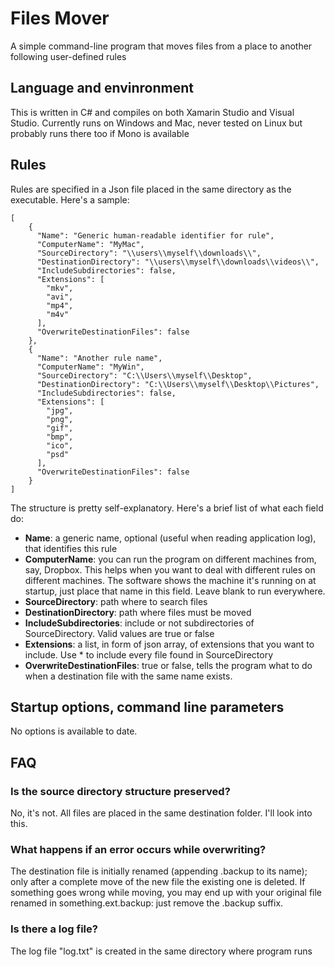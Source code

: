 # Files Mover

A simple command-line program that moves files from a place to another following user-defined rules

## Language and envinronment

This is written in C# and compiles on both Xamarin Studio and Visual Studio. Currently runs on Windows and Mac, never tested on Linux but probably runs there too if Mono is available

## Rules

Rules are specified in a Json file placed in the same directory as the executable. Here's a sample:

    [
	    {
	      "Name": "Generic human-readable identifier for rule",
	      "ComputerName": "MyMac",
	      "SourceDirectory": "\\users\\myself\\downloads\\",
	      "DestinationDirectory": "\\users\\myself\\downloads\\videos\\",
	      "IncludeSubdirectories": false,
	      "Extensions": [
		    "mkv",
		    "avi",
		    "mp4",
		    "m4v"
	      ],
	      "OverwriteDestinationFiles": false
	    },
	    {
	      "Name": "Another rule name",
	      "ComputerName": "MyWin",
	      "SourceDirectory": "C:\\Users\\myself\\Desktop",
	      "DestinationDirectory": "C:\\Users\\myself\\Desktop\\Pictures",
	      "IncludeSubdirectories": false,
	      "Extensions": [
		    "jpg",
		    "png",
		    "gif",
		    "bmp",
		    "ico",
		    "psd"
	      ],
	      "OverwriteDestinationFiles": false
	    }
    ]

The structure is pretty self-explanatory. Here's a brief list of what each field do:

* **Name**: a generic name, optional (useful when reading application log), that identifies this rule
* **ComputerName**: you can run the program on different machines from, say, Dropbox. This helps when you want to deal with different rules on different machines. The software shows the machine it's running on at startup, just place that name in this field. Leave blank to run everywhere.
* **SourceDirectory**: path where to search files
* **DestinationDirectory**: path where files must be moved
* **IncludeSubdirectories**: include or not subdirectories of SourceDirectory. Valid values are true or false
* **Extensions**: a list, in form of json array, of extensions that you want to include. Use * to include every file found in SourceDirectory
* **OverwriteDestinationFiles**: true or false, tells the program what to do when a destination file with the same name exists.

## Startup options, command line parameters

No options is available to date. 

## FAQ

### Is the source directory structure preserved? 

No, it's not. All files are placed in the same destination folder. I'll look into this.

### What happens if an error occurs while overwriting?

The destination file is initially renamed (appending .backup to its name); only after a complete move of the new file the existing one is deleted. If something goes wrong while moving, you may end up with your original file renamed in something.ext.backup: just remove the .backup suffix.

### Is there a log file?

The log file "log.txt" is created in the same directory where program runs

